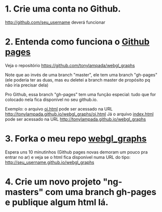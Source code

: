 # 1. Crie uma conta no Github.

http://github.com/seu_username deverá funcionar

# 2. Entenda como funciona o [Github pages](https://pages.github.com/)

Veja o repositório https://github.com/tonylampada/webgl_graphs

Note que ao invés de uma branch "master", ele tem uma branch "gh-pages" 
(ele poderia ter as duas, mas eu deletei a branch master de propósito pq 
não iria precisar dela)

Pro Github, essa branch "gh-pages" tem uma função especial: tudo que for 
colocado nela fica disponível no seu github.io.

Exemplo: o arquivo [oi.html](https://github.com/tonylampada/webgl_graphs/blob/gh-pages/oi.html) pode ser acessado na URL http://tonylampada.github.io/webgl_graphs/oi.html
Já o arquivo [index.html](https://github.com/tonylampada/webgl_graphs/blob/gh-pages/oi.html) pode ser acessado na URL http://tonylampada.github.io/webgl_graphs

# 3. Forka o meu repo [webgl_graphs](https://github.com/tonylampada/webgl_graphs)

Espera uns 10 minutinhos (Github pages novas demoram um pouco pra entrar no ar) e veja se o html fica disponível numa URL do tipo: http://seu_username.github.io/webgl_graphs

# 4. Crie um novo projeto "ng-masters" com uma branch gh-pages e publique algum html lá.

